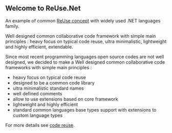 ## Welcome to ReUse.Net


An example of common [ReUse concept](https://github.com/SolutionsManagerIt/ReUse) with widely used .NET languages family.

Well designed common collaborative code framework with simple main principles : heavy focus on typical code reuse, ultra minimalistic, lightweight and highly efficient, extendable.

Since most recent programming languages open source codes are not well designed, we decided to make a Well designed common collaborative code frameworks with simple main principles :

- heavy focus on typical code reuse
- designed to be a common code library
- ultra minimalistic standard names
- well defined comments
- allow to use extensions based on core framework
- lightweight and highly efficient
- standard common languages base types support with extensions to custom language types


For more details see [code reuse](https://pizza-soft.ru/2019/11/04/codereuse/).
